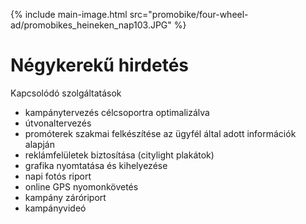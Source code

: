 {% include main-image.html src="promobike/four-wheel-ad/promobikes_heineken_nap103.JPG" %}

# Négykerekű hirdetés

Kapcsolódó szolgáltatások

- kampánytervezés célcsoportra optimalizálva
- útvonaltervezés
- promóterek szakmai felkészítése az ügyfél által adott információk alapján
- reklámfelületek biztosítása (citylight plakátok)
- grafika nyomtatása és kihelyezése
- napi fotós riport
- online GPS nyomonkövetés
- kampány záróriport
- kampányvideó
